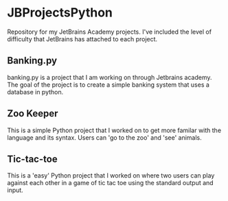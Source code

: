 # JBProjectsPython
Repository for my JetBrains Academy projects. 
I've included the level of difficulty that JetBrains has attached to each project.

## Banking.py
banking.py is a project that I am working on through Jetbrains academy. The goal of the project is to create a simple banking system that uses a database in python. 

## Zoo Keeper
This is a simple Python project that I worked on to get more familar with the language and its syntax. Users can 'go to the zoo' and 'see' animals. 

## Tic-tac-toe
This is a 'easy' Python project that I worked on where two users can play against each other in a game of tic tac toe using the standard output and input. 

